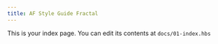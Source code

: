 ```yaml
---
title: AF Style Guide Fractal
---
```


This is your index page. You can edit its contents at `docs/01-index.hbs`
